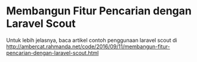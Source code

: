 # Membangun Fitur Pencarian dengan Laravel Scout  

Untuk lebih jelasnya, baca artikel contoh penggunaan laravel scout di http://ambercat.rahmanda.net/code/2016/09/11/membangun-fitur-pencarian-dengan-laravel-scout.html  
